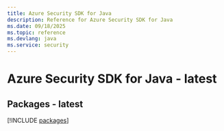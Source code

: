 ```yaml
---
title: Azure Security SDK for Java
description: Reference for Azure Security SDK for Java
ms.date: 09/18/2025
ms.topic: reference
ms.devlang: java
ms.service: security
---
```

# Azure Security SDK for Java - latest
## Packages - latest
[!INCLUDE [packages](security-index.md)]